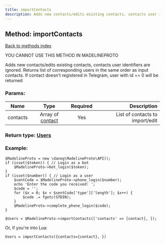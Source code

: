 ```yaml
---
title: importContacts
description: Adds new contacts/edits existing contacts, contacts user identifiers are ignored. Returns list of corresponding users in the same order as input contacts. If contact doesn't registered in Telegram, user with id == 0 will be returned
---
```

## Method: importContacts  
[Back to methods index](index.md)


YOU CANNOT USE THIS METHOD IN MADELINEPROTO


Adds new contacts/edits existing contacts, contacts user identifiers are ignored. Returns list of corresponding users in the same order as input contacts. If contact doesn't registered in Telegram, user with id == 0 will be returned

### Params:

| Name     |    Type       | Required | Description |
|----------|:-------------:|:--------:|------------:|
|contacts|Array of [contact](../types/contact.md) | Yes|List of contacts to import/edit|


### Return type: [Users](../types/Users.md)

### Example:


```
$MadelineProto = new \danog\MadelineProto\API();
if (isset($token)) { // Login as a bot
    $MadelineProto->bot_login($token);
}
if (isset($number)) { // Login as a user
    $sentCode = $MadelineProto->phone_login($number);
    echo 'Enter the code you received: ';
    $code = '';
    for ($x = 0; $x < $sentCode['type']['length']; $x++) {
        $code .= fgetc(STDIN);
    }
    $MadelineProto->complete_phone_login($code);
}

$Users = $MadelineProto->importContacts(['contacts' => [contact], ]);
```

Or, if you're into Lua:

```
Users = importContacts({contacts={contact}, })
```

